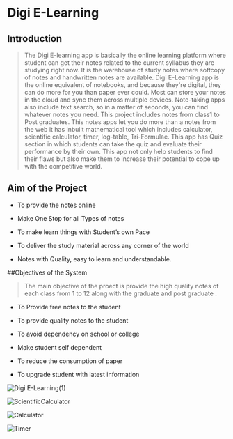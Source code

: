 # Digi E-Learning

## Introduction
> The Digi E-learning app is basically the online learning platform where student can get their notes related to the current syllabus they are studying right now. It is the warehouse of study notes where softcopy of notes and handwritten notes are available. Digi E-Learning app is the online equivalent of notebooks, and because they're digital, they can do more for you than paper ever could. Most can store your notes in the cloud and sync them across multiple devices. Note-taking apps also include text search, so in a matter of seconds, you can find whatever notes you need. This project includes notes from class1 to Post graduates. This notes apps let you do more than a notes from the web it has inbuilt mathematical tool which includes calculator, scientific calculator, timer, log-table, Tri-Formulae. This app has Quiz section in which students can take the quiz and evaluate their performance by their own. This app not only help students to find their flaws but also make them to increase their potential to cope up with the competitive world.

## Aim of the Project

- To provide the notes online
* Make One Stop for all Types of notes
+ To make learn things with Student’s own Pace
- To deliver the study material across any corner of the world
* Notes with Quality, easy to learn and understandable.

##Objectives of the System

> The main objective of the proect is provide the high quality notes of each class from 1 to 12 along with the graduate and post graduate .
- To Provide free notes to the student
* To provide quality notes to the student
+ To avoid dependency on school or college
- Make student self dependent
* To reduce the consumption of paper
+ To upgrade student with latest information
 
![Digi E-Learning(1)](https://github.com/raj017598/DigiELearning/assets/57083141/58bde742-e754-4f1d-9e3f-f8ec75112bf9)

![ScientificCalculator](https://github.com/raj017598/DigiELearning/assets/57083141/88ee26f5-7c34-449c-9b66-f04110fb41d6)

![Calculator](https://github.com/raj017598/DigiELearning/assets/57083141/a9db1a79-5a61-4211-876c-4c0f8518d7ba)

![Timer](https://github.com/raj017598/DigiELearning/assets/57083141/b344bd71-8383-40c1-ab33-0b90ea70a1c2)

